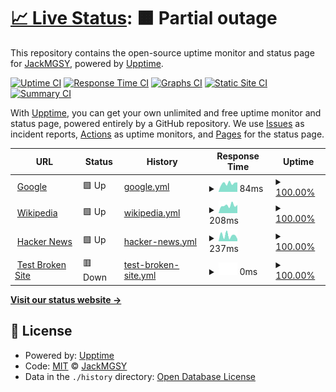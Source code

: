 # [📈 Live Status](https://JackMcLeanGSY.github.io/status-page): <!--live status--> **🟧 Partial outage**

This repository contains the open-source uptime monitor and status page for [JackMGSY](https://jackclean2015.wixsite.com/totalaviationyt), powered by [Upptime](https://github.com/upptime/upptime).

[![Uptime CI](https://github.com/JackMcLeanGSY/status-page/workflows/Uptime%20CI/badge.svg)](https://github.com/JackMcLeanGSY/status-page/actions?query=workflow%3A%22Uptime+CI%22)
[![Response Time CI](https://github.com/JackMcLeanGSY/status-page/workflows/Response%20Time%20CI/badge.svg)](https://github.com/JackMcLeanGSY/status-page/actions?query=workflow%3A%22Response+Time+CI%22)
[![Graphs CI](https://github.com/JackMcLeanGSY/status-page/workflows/Graphs%20CI/badge.svg)](https://github.com/JackMcLeanGSY/status-page/actions?query=workflow%3A%22Graphs+CI%22)
[![Static Site CI](https://github.com/JackMcLeanGSY/status-page/workflows/Static%20Site%20CI/badge.svg)](https://github.com/JackMcLeanGSY/status-page/actions?query=workflow%3A%22Static+Site+CI%22)
[![Summary CI](https://github.com/JackMcLeanGSY/status-page/workflows/Summary%20CI/badge.svg)](https://github.com/JackMcLeanGSY/status-page/actions?query=workflow%3A%22Summary+CI%22)

With [Upptime](https://upptime.js.org), you can get your own unlimited and free uptime monitor and status page, powered entirely by a GitHub repository. We use [Issues](https://github.com/JackMcLeanGSY/status-page/issues) as incident reports, [Actions](https://github.com/JackMcLeanGSY/status-page/actions) as uptime monitors, and [Pages](https://JackMcLeanGSY.github.io/status-page) for the status page.

<!--start: status pages-->
<!-- This summary is generated by Upptime (https://github.com/upptime/upptime) -->
<!-- Do not edit this manually, your changes will be overwritten -->
<!-- prettier-ignore -->
| URL | Status | History | Response Time | Uptime |
| --- | ------ | ------- | ------------- | ------ |
| <img alt="" src="https://icons.duckduckgo.com/ip3/www.google.com.ico" height="13"> [Google](https://www.google.com) | 🟩 Up | [google.yml](https://github.com/JackMcLeanGSY/status-page/commits/HEAD/history/google.yml) | <details><summary><img alt="Response time graph" src="./graphs/google/response-time-week.png" height="20"> 84ms</summary><br><a href="https://JackMcLeanGSY.github.io/status-page/history/google"><img alt="Response time 89" src="https://img.shields.io/endpoint?url=https%3A%2F%2Fraw.githubusercontent.com%2FJackMcLeanGSY%2Fstatus-page%2FHEAD%2Fapi%2Fgoogle%2Fresponse-time.json"></a><br><a href="https://JackMcLeanGSY.github.io/status-page/history/google"><img alt="24-hour response time 89" src="https://img.shields.io/endpoint?url=https%3A%2F%2Fraw.githubusercontent.com%2FJackMcLeanGSY%2Fstatus-page%2FHEAD%2Fapi%2Fgoogle%2Fresponse-time-day.json"></a><br><a href="https://JackMcLeanGSY.github.io/status-page/history/google"><img alt="7-day response time 84" src="https://img.shields.io/endpoint?url=https%3A%2F%2Fraw.githubusercontent.com%2FJackMcLeanGSY%2Fstatus-page%2FHEAD%2Fapi%2Fgoogle%2Fresponse-time-week.json"></a><br><a href="https://JackMcLeanGSY.github.io/status-page/history/google"><img alt="30-day response time 84" src="https://img.shields.io/endpoint?url=https%3A%2F%2Fraw.githubusercontent.com%2FJackMcLeanGSY%2Fstatus-page%2FHEAD%2Fapi%2Fgoogle%2Fresponse-time-month.json"></a><br><a href="https://JackMcLeanGSY.github.io/status-page/history/google"><img alt="1-year response time 89" src="https://img.shields.io/endpoint?url=https%3A%2F%2Fraw.githubusercontent.com%2FJackMcLeanGSY%2Fstatus-page%2FHEAD%2Fapi%2Fgoogle%2Fresponse-time-year.json"></a></details> | <details><summary><a href="https://JackMcLeanGSY.github.io/status-page/history/google">100.00%</a></summary><a href="https://JackMcLeanGSY.github.io/status-page/history/google"><img alt="All-time uptime 100.00%" src="https://img.shields.io/endpoint?url=https%3A%2F%2Fraw.githubusercontent.com%2FJackMcLeanGSY%2Fstatus-page%2FHEAD%2Fapi%2Fgoogle%2Fuptime.json"></a><br><a href="https://JackMcLeanGSY.github.io/status-page/history/google"><img alt="24-hour uptime 100.00%" src="https://img.shields.io/endpoint?url=https%3A%2F%2Fraw.githubusercontent.com%2FJackMcLeanGSY%2Fstatus-page%2FHEAD%2Fapi%2Fgoogle%2Fuptime-day.json"></a><br><a href="https://JackMcLeanGSY.github.io/status-page/history/google"><img alt="7-day uptime 100.00%" src="https://img.shields.io/endpoint?url=https%3A%2F%2Fraw.githubusercontent.com%2FJackMcLeanGSY%2Fstatus-page%2FHEAD%2Fapi%2Fgoogle%2Fuptime-week.json"></a><br><a href="https://JackMcLeanGSY.github.io/status-page/history/google"><img alt="30-day uptime 100.00%" src="https://img.shields.io/endpoint?url=https%3A%2F%2Fraw.githubusercontent.com%2FJackMcLeanGSY%2Fstatus-page%2FHEAD%2Fapi%2Fgoogle%2Fuptime-month.json"></a><br><a href="https://JackMcLeanGSY.github.io/status-page/history/google"><img alt="1-year uptime 100.00%" src="https://img.shields.io/endpoint?url=https%3A%2F%2Fraw.githubusercontent.com%2FJackMcLeanGSY%2Fstatus-page%2FHEAD%2Fapi%2Fgoogle%2Fuptime-year.json"></a></details>
| <img alt="" src="https://icons.duckduckgo.com/ip3/en.wikipedia.org.ico" height="13"> [Wikipedia](https://en.wikipedia.org) | 🟩 Up | [wikipedia.yml](https://github.com/JackMcLeanGSY/status-page/commits/HEAD/history/wikipedia.yml) | <details><summary><img alt="Response time graph" src="./graphs/wikipedia/response-time-week.png" height="20"> 208ms</summary><br><a href="https://JackMcLeanGSY.github.io/status-page/history/wikipedia"><img alt="Response time 207" src="https://img.shields.io/endpoint?url=https%3A%2F%2Fraw.githubusercontent.com%2FJackMcLeanGSY%2Fstatus-page%2FHEAD%2Fapi%2Fwikipedia%2Fresponse-time.json"></a><br><a href="https://JackMcLeanGSY.github.io/status-page/history/wikipedia"><img alt="24-hour response time 178" src="https://img.shields.io/endpoint?url=https%3A%2F%2Fraw.githubusercontent.com%2FJackMcLeanGSY%2Fstatus-page%2FHEAD%2Fapi%2Fwikipedia%2Fresponse-time-day.json"></a><br><a href="https://JackMcLeanGSY.github.io/status-page/history/wikipedia"><img alt="7-day response time 208" src="https://img.shields.io/endpoint?url=https%3A%2F%2Fraw.githubusercontent.com%2FJackMcLeanGSY%2Fstatus-page%2FHEAD%2Fapi%2Fwikipedia%2Fresponse-time-week.json"></a><br><a href="https://JackMcLeanGSY.github.io/status-page/history/wikipedia"><img alt="30-day response time 231" src="https://img.shields.io/endpoint?url=https%3A%2F%2Fraw.githubusercontent.com%2FJackMcLeanGSY%2Fstatus-page%2FHEAD%2Fapi%2Fwikipedia%2Fresponse-time-month.json"></a><br><a href="https://JackMcLeanGSY.github.io/status-page/history/wikipedia"><img alt="1-year response time 207" src="https://img.shields.io/endpoint?url=https%3A%2F%2Fraw.githubusercontent.com%2FJackMcLeanGSY%2Fstatus-page%2FHEAD%2Fapi%2Fwikipedia%2Fresponse-time-year.json"></a></details> | <details><summary><a href="https://JackMcLeanGSY.github.io/status-page/history/wikipedia">100.00%</a></summary><a href="https://JackMcLeanGSY.github.io/status-page/history/wikipedia"><img alt="All-time uptime 100.00%" src="https://img.shields.io/endpoint?url=https%3A%2F%2Fraw.githubusercontent.com%2FJackMcLeanGSY%2Fstatus-page%2FHEAD%2Fapi%2Fwikipedia%2Fuptime.json"></a><br><a href="https://JackMcLeanGSY.github.io/status-page/history/wikipedia"><img alt="24-hour uptime 100.00%" src="https://img.shields.io/endpoint?url=https%3A%2F%2Fraw.githubusercontent.com%2FJackMcLeanGSY%2Fstatus-page%2FHEAD%2Fapi%2Fwikipedia%2Fuptime-day.json"></a><br><a href="https://JackMcLeanGSY.github.io/status-page/history/wikipedia"><img alt="7-day uptime 100.00%" src="https://img.shields.io/endpoint?url=https%3A%2F%2Fraw.githubusercontent.com%2FJackMcLeanGSY%2Fstatus-page%2FHEAD%2Fapi%2Fwikipedia%2Fuptime-week.json"></a><br><a href="https://JackMcLeanGSY.github.io/status-page/history/wikipedia"><img alt="30-day uptime 100.00%" src="https://img.shields.io/endpoint?url=https%3A%2F%2Fraw.githubusercontent.com%2FJackMcLeanGSY%2Fstatus-page%2FHEAD%2Fapi%2Fwikipedia%2Fuptime-month.json"></a><br><a href="https://JackMcLeanGSY.github.io/status-page/history/wikipedia"><img alt="1-year uptime 100.00%" src="https://img.shields.io/endpoint?url=https%3A%2F%2Fraw.githubusercontent.com%2FJackMcLeanGSY%2Fstatus-page%2FHEAD%2Fapi%2Fwikipedia%2Fuptime-year.json"></a></details>
| <img alt="" src="https://icons.duckduckgo.com/ip3/news.ycombinator.com.ico" height="13"> [Hacker News](https://news.ycombinator.com) | 🟩 Up | [hacker-news.yml](https://github.com/JackMcLeanGSY/status-page/commits/HEAD/history/hacker-news.yml) | <details><summary><img alt="Response time graph" src="./graphs/hacker-news/response-time-week.png" height="20"> 237ms</summary><br><a href="https://JackMcLeanGSY.github.io/status-page/history/hacker-news"><img alt="Response time 279" src="https://img.shields.io/endpoint?url=https%3A%2F%2Fraw.githubusercontent.com%2FJackMcLeanGSY%2Fstatus-page%2FHEAD%2Fapi%2Fhacker-news%2Fresponse-time.json"></a><br><a href="https://JackMcLeanGSY.github.io/status-page/history/hacker-news"><img alt="24-hour response time 290" src="https://img.shields.io/endpoint?url=https%3A%2F%2Fraw.githubusercontent.com%2FJackMcLeanGSY%2Fstatus-page%2FHEAD%2Fapi%2Fhacker-news%2Fresponse-time-day.json"></a><br><a href="https://JackMcLeanGSY.github.io/status-page/history/hacker-news"><img alt="7-day response time 237" src="https://img.shields.io/endpoint?url=https%3A%2F%2Fraw.githubusercontent.com%2FJackMcLeanGSY%2Fstatus-page%2FHEAD%2Fapi%2Fhacker-news%2Fresponse-time-week.json"></a><br><a href="https://JackMcLeanGSY.github.io/status-page/history/hacker-news"><img alt="30-day response time 306" src="https://img.shields.io/endpoint?url=https%3A%2F%2Fraw.githubusercontent.com%2FJackMcLeanGSY%2Fstatus-page%2FHEAD%2Fapi%2Fhacker-news%2Fresponse-time-month.json"></a><br><a href="https://JackMcLeanGSY.github.io/status-page/history/hacker-news"><img alt="1-year response time 279" src="https://img.shields.io/endpoint?url=https%3A%2F%2Fraw.githubusercontent.com%2FJackMcLeanGSY%2Fstatus-page%2FHEAD%2Fapi%2Fhacker-news%2Fresponse-time-year.json"></a></details> | <details><summary><a href="https://JackMcLeanGSY.github.io/status-page/history/hacker-news">100.00%</a></summary><a href="https://JackMcLeanGSY.github.io/status-page/history/hacker-news"><img alt="All-time uptime 99.99%" src="https://img.shields.io/endpoint?url=https%3A%2F%2Fraw.githubusercontent.com%2FJackMcLeanGSY%2Fstatus-page%2FHEAD%2Fapi%2Fhacker-news%2Fuptime.json"></a><br><a href="https://JackMcLeanGSY.github.io/status-page/history/hacker-news"><img alt="24-hour uptime 100.00%" src="https://img.shields.io/endpoint?url=https%3A%2F%2Fraw.githubusercontent.com%2FJackMcLeanGSY%2Fstatus-page%2FHEAD%2Fapi%2Fhacker-news%2Fuptime-day.json"></a><br><a href="https://JackMcLeanGSY.github.io/status-page/history/hacker-news"><img alt="7-day uptime 100.00%" src="https://img.shields.io/endpoint?url=https%3A%2F%2Fraw.githubusercontent.com%2FJackMcLeanGSY%2Fstatus-page%2FHEAD%2Fapi%2Fhacker-news%2Fuptime-week.json"></a><br><a href="https://JackMcLeanGSY.github.io/status-page/history/hacker-news"><img alt="30-day uptime 100.00%" src="https://img.shields.io/endpoint?url=https%3A%2F%2Fraw.githubusercontent.com%2FJackMcLeanGSY%2Fstatus-page%2FHEAD%2Fapi%2Fhacker-news%2Fuptime-month.json"></a><br><a href="https://JackMcLeanGSY.github.io/status-page/history/hacker-news"><img alt="1-year uptime 99.97%" src="https://img.shields.io/endpoint?url=https%3A%2F%2Fraw.githubusercontent.com%2FJackMcLeanGSY%2Fstatus-page%2FHEAD%2Fapi%2Fhacker-news%2Fuptime-year.json"></a></details>
| <img alt="" src="https://icons.duckduckgo.com/ip3/thissitedoesnotexist.koj.co.ico" height="13"> [Test Broken Site](https://thissitedoesnotexist.koj.co) | 🟥 Down | [test-broken-site.yml](https://github.com/JackMcLeanGSY/status-page/commits/HEAD/history/test-broken-site.yml) | <details><summary><img alt="Response time graph" src="./graphs/test-broken-site/response-time-week.png" height="20"> 0ms</summary><br><a href="https://JackMcLeanGSY.github.io/status-page/history/test-broken-site"><img alt="Response time 0" src="https://img.shields.io/endpoint?url=https%3A%2F%2Fraw.githubusercontent.com%2FJackMcLeanGSY%2Fstatus-page%2FHEAD%2Fapi%2Ftest-broken-site%2Fresponse-time.json"></a><br><a href="https://JackMcLeanGSY.github.io/status-page/history/test-broken-site"><img alt="24-hour response time 0" src="https://img.shields.io/endpoint?url=https%3A%2F%2Fraw.githubusercontent.com%2FJackMcLeanGSY%2Fstatus-page%2FHEAD%2Fapi%2Ftest-broken-site%2Fresponse-time-day.json"></a><br><a href="https://JackMcLeanGSY.github.io/status-page/history/test-broken-site"><img alt="7-day response time 0" src="https://img.shields.io/endpoint?url=https%3A%2F%2Fraw.githubusercontent.com%2FJackMcLeanGSY%2Fstatus-page%2FHEAD%2Fapi%2Ftest-broken-site%2Fresponse-time-week.json"></a><br><a href="https://JackMcLeanGSY.github.io/status-page/history/test-broken-site"><img alt="30-day response time 0" src="https://img.shields.io/endpoint?url=https%3A%2F%2Fraw.githubusercontent.com%2FJackMcLeanGSY%2Fstatus-page%2FHEAD%2Fapi%2Ftest-broken-site%2Fresponse-time-month.json"></a><br><a href="https://JackMcLeanGSY.github.io/status-page/history/test-broken-site"><img alt="1-year response time 0" src="https://img.shields.io/endpoint?url=https%3A%2F%2Fraw.githubusercontent.com%2FJackMcLeanGSY%2Fstatus-page%2FHEAD%2Fapi%2Ftest-broken-site%2Fresponse-time-year.json"></a></details> | <details><summary><a href="https://JackMcLeanGSY.github.io/status-page/history/test-broken-site">100.00%</a></summary><a href="https://JackMcLeanGSY.github.io/status-page/history/test-broken-site"><img alt="All-time uptime 100.00%" src="https://img.shields.io/endpoint?url=https%3A%2F%2Fraw.githubusercontent.com%2FJackMcLeanGSY%2Fstatus-page%2FHEAD%2Fapi%2Ftest-broken-site%2Fuptime.json"></a><br><a href="https://JackMcLeanGSY.github.io/status-page/history/test-broken-site"><img alt="24-hour uptime 100.00%" src="https://img.shields.io/endpoint?url=https%3A%2F%2Fraw.githubusercontent.com%2FJackMcLeanGSY%2Fstatus-page%2FHEAD%2Fapi%2Ftest-broken-site%2Fuptime-day.json"></a><br><a href="https://JackMcLeanGSY.github.io/status-page/history/test-broken-site"><img alt="7-day uptime 100.00%" src="https://img.shields.io/endpoint?url=https%3A%2F%2Fraw.githubusercontent.com%2FJackMcLeanGSY%2Fstatus-page%2FHEAD%2Fapi%2Ftest-broken-site%2Fuptime-week.json"></a><br><a href="https://JackMcLeanGSY.github.io/status-page/history/test-broken-site"><img alt="30-day uptime 100.00%" src="https://img.shields.io/endpoint?url=https%3A%2F%2Fraw.githubusercontent.com%2FJackMcLeanGSY%2Fstatus-page%2FHEAD%2Fapi%2Ftest-broken-site%2Fuptime-month.json"></a><br><a href="https://JackMcLeanGSY.github.io/status-page/history/test-broken-site"><img alt="1-year uptime 100.00%" src="https://img.shields.io/endpoint?url=https%3A%2F%2Fraw.githubusercontent.com%2FJackMcLeanGSY%2Fstatus-page%2FHEAD%2Fapi%2Ftest-broken-site%2Fuptime-year.json"></a></details>

<!--end: status pages-->

[**Visit our status website →**](https://JackMcLeanGSY.github.io/status-page)

## 📄 License

- Powered by: [Upptime](https://github.com/upptime/upptime)
- Code: [MIT](./LICENSE) © [JackMGSY](https://jackclean2015.wixsite.com/totalaviationyt)
- Data in the `./history` directory: [Open Database License](https://opendatacommons.org/licenses/odbl/1-0/)
